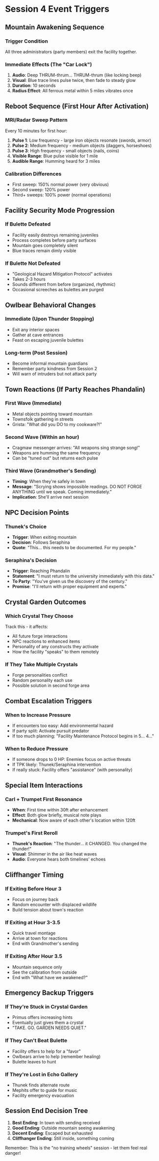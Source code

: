 # Session 4 Event Triggers

## Mountain Awakening Sequence

### Trigger Condition
All three administrators (party members) exit the facility together.

### Immediate Effects (The "Car Lock")
1. **Audio**: Deep THRUM-thrum... THRUM-thrum (like locking beep)
2. **Visual**: Blue trace lines pulse twice, then fade to steady glow
3. **Duration**: 10 seconds
4. **Radius Effect**: All ferrous metal within 5 miles vibrates once

## Reboot Sequence (First Hour After Activation)

### MRI/Radar Sweep Pattern
Every 10 minutes for first hour:
1. **Pulse 1**: Low frequency - large iron objects resonate (swords, armor)
2. **Pulse 2**: Medium frequency - medium objects (daggers, horseshoes)
3. **Pulse 3**: High frequency - small objects (nails, coins)
4. **Visible Range**: Blue pulse visible for 1 mile
5. **Audible Range**: Humming heard for 3 miles

### Calibration Differences
- First sweep: 150% normal power (very obvious)
- Second sweep: 120% power
- Third+ sweeps: 100% power (normal operations)

## Facility Security Mode Progression

### If Bulette Defeated
- Facility easily destroys remaining juveniles
- Process completes before party surfaces
- Mountain goes completely silent
- Blue traces remain dimly visible

### If Bulette Not Defeated
- "Geological Hazard Mitigation Protocol" activates
- Takes 2-3 hours
- Sounds different from before (organized, rhythmic)
- Occasional screeches as bulettes are purged

## Owlbear Behavioral Changes

### Immediate (Upon Thunder Stopping)
- Exit any interior spaces
- Gather at cave entrances
- Feast on escaping juvenile bulettes

### Long-term (Post Session)
- Become informal mountain guardians
- Remember party kindness from Session 2
- Will warn of intruders but not attack party

## Town Reactions (If Party Reaches Phandalin)

### First Wave (Immediate)
- Metal objects pointing toward mountain
- Townsfolk gathering in streets
- Grista: "What did you DO to my cookware?!"

### Second Wave (Within an hour)
- Cragmaw messenger arrives: "All weapons sing strange song!"
- Weapons are humming the same frequency
- Can be "tuned out" but returns each pulse

### Third Wave (Grandmother's Sending)
- **Timing**: When they're safely in town
- **Message**: "Scrying shows impossible readings. DO NOT FORGE ANYTHING until we speak. Coming immediately."
- **Implication**: She'll arrive next session

## NPC Decision Points

### Thunek's Choice
- **Trigger**: When exiting mountain
- **Decision**: Follows Seraphina
- **Quote**: "This... this needs to be documented. For my people."

### Seraphina's Decision
- **Trigger**: Reaching Phandalin
- **Statement**: "I must return to the university immediately with this data."
- **To Party**: "You've given us the discovery of the century."
- **Promise**: "I'll return with proper equipment and experts."

## Crystal Garden Outcomes

### Which Crystal They Choose
Track this - it affects:
- All future forge interactions
- NPC reactions to enhanced items
- Personality of any constructs they activate
- How the facility "speaks" to them remotely

### If They Take Multiple Crystals
- Forge personalities conflict
- Random personality each use
- Possible solution in second forge area

## Combat Escalation Triggers

### When to Increase Pressure
- If encounters too easy: Add environmental hazard
- If party split: Activate pursuit predator
- If too much planning: "Facility Maintenance Protocol begins in 5... 4..."

### When to Reduce Pressure
- If someone drops to 0 HP: Enemies focus on active threats
- If TPK likely: Thunek/Seraphina intervention
- If really stuck: Facility offers "assistance" (with personality)

## Special Item Interactions

### Carl + Trumpet First Resonance
- **When**: First time within 30ft after enhancement
- **Effect**: Both glow briefly, musical note plays
- **Mechanical**: Now aware of each other's location within 120ft

### Trumpet's First Reroll
- **Thunek's Reaction**: "The thunder... it CHANGED. You changed the thunder!"
- **Visual**: Shimmer in the air like heat waves
- **Audio**: Everyone hears both timelines' echoes

## Cliffhanger Timing

### If Exiting Before Hour 3
- Focus on journey back
- Random encounter with displaced wildlife
- Build tension about town's reaction

### If Exiting at Hour 3-3.5
- Quick travel montage
- Arrive at town for reactions
- End with Grandmother's sending

### If Exiting After Hour 3.5
- Mountain sequence only
- See the calibration from outside
- End with "What have we awakened?"

## Emergency Backup Triggers

### If They're Stuck in Crystal Garden
- Primus offers increasing hints
- Eventually just gives them a crystal
- "TAKE. GO. GARDEN NEEDS QUIET."

### If They Can't Beat Bulette
- Facility offers to help for a "favor"
- Owlbears arrive to help (remember healing)
- Bulette leaves to hunt

### If They're Lost in Echo Gallery
- Thunek finds alternate route
- Mephits offer to guide for music
- Facility emergency evacuation

## Session End Decision Tree
1. **Best Ending**: In town with sending received
2. **Good Ending**: Outside mountain seeing awakening
3. **Decent Ending**: Escaped but exhausted
4. **Cliffhanger Ending**: Still inside, something coming

Remember: This is the "no training wheels" session - let them feel real danger!